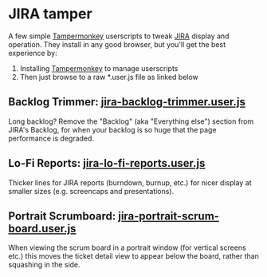 # JIRA tamper

A few simple [Tampermonkey](https://tampermonkey.net/) userscripts to tweak [JIRA](https://www.atlassian.com/software/jira) display and operation. They install in any good browser, but you'll get the best experience by:

1. Installing [Tampermonkey](https://tampermonkey.net/) to manage userscripts
2. Then just browse to a raw *.user.js file as linked below

## Backlog Trimmer: [jira-backlog-trimmer.user.js](https://github.com/m-rk/jira-tamper/raw/master/jira-backlog-trimmer.user.js)

Long backlog? Remove the "Backlog" (aka "Everything else") section from JIRA's Backlog, for when your backlog is so huge that the page performance is degraded.

## Lo-Fi Reports: [jira-lo-fi-reports.user.js](https://github.com/m-rk/jira-tamper/raw/master/jira-lo-fi-reports.user.js)

Thicker lines for JIRA reports (burndown, burnup, etc.) for nicer display at smaller sizes (e.g. screencaps and presentations).

## Portrait Scrumboard: [jira-portrait-scrum-board.user.js](./jira-portrait-scrum-board.user.js)

When viewing the scrum board in a portrait window (for vertical screens etc.) this moves the ticket detail view to appear below the board, rather than squashing in the side.

